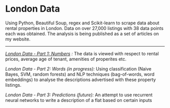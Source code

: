 # London Data
Using Python, Beautiful Soup, regex and Scikit-learn to scrape data about rental properties in London. Data on over 27,000 listings with 38 data points each was obtained. The analysis is being published as a set of articles on my website.

---
_[London Data - Part 1: Numbers](http://www.callumlamont.com/considerations2/london-numbers)
:_ The data is viewed with respect to rental prices, average age of tenant, amenities of properites etc. 

_London Data - Part 2: Words (in progress):_ Using classification (Naive Bayes, SVM, random forests) and NLP techniques (bag-of-words, word embeddings) to analyse the descriptions advertised with these property listings.

_London Data - Part 3: Predictions (future):_ An attempt to use recurrent neural networks to write a description of a flat based on certain inputs
